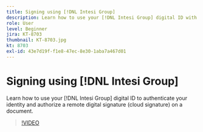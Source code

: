 ```yaml
---
title: Signing using [!DNL Intesi Group]
description: Learn how to use your [!DNL Intesi Group] digital ID with Acrobat Sign
role: User
level: Beginner
jira: KT-8703
thumbnail: KT-8703.jpg
kt: 8703
exl-id: 43e7d19f-f1e8-47ec-8e30-1aba7a467d01
---
```

# Signing using [!DNL Intesi Group]

Learn how to use your [!DNL Intesi Group] digital ID to authenticate your identity and authorize a remote digital signature (cloud signature) on a document.

>[!VIDEO](https://video.tv.adobe.com/v/336989?quality=12&learn=on&hidetitle=true)
